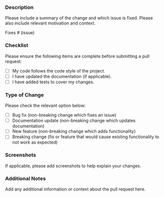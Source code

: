 ### Description
Please include a summary of the change and which issue is fixed. Please also include relevant motivation and context.

Fixes # (issue)

### Checklist
Please ensure the following items are complete before submitting a pull request:

- [ ] My code follows the code style of the project.
- [ ] I have updated the documentation (if applicable).
- [ ] I have added tests to cover my changes.

### Type of Change
Please check the relevant option below:

- [ ] Bug fix (non-breaking change which fixes an issue)
- [ ] Documentation update (non-breaking change which updates documentation)
- [ ] New feature (non-breaking change which adds functionality)
- [ ] Breaking change (fix or feature that would cause existing functionality to not work as expected)

### Screenshots
If applicable, please add screenshots to help explain your changes.

### Additional Notes
Add any additional information or context about the pull request here.
